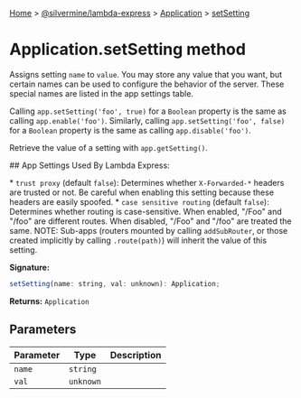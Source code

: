 [Home](./index) &gt; [@silvermine/lambda-express](./lambda-express.md) &gt; [Application](./lambda-express.application.md) &gt; [setSetting](./lambda-express.application.setsetting.md)

# Application.setSetting method

Assigns setting `name` to `value`<!-- -->. You may store any value that you want, but certain names can be used to configure the behavior of the server. These special names are listed in the app settings table.

Calling `app.setSetting('foo', true)` for a `Boolean` property is the same as calling `app.enable('foo')`<!-- -->. Similarly, calling `app.setSetting('foo', false)` for a `Boolean` property is the same as calling `app.disable('foo')`<!-- -->.

Retrieve the value of a setting with `app.getSetting()`<!-- -->.

\#\# App Settings Used By Lambda Express:

\* `trust proxy` (default `false`<!-- -->): Determines whether `X-Forwarded-*` headers are trusted or not. Be careful when enabling this setting because these headers are easily spoofed. \* `case sensitive routing` (default `false`<!-- -->): Determines whether routing is case-sensitive. When enabled, "/Foo" and "/foo" are different routes. When disabled, "/Foo" and "/foo" are treated the same. NOTE: Sub-apps (routers mounted by calling `addSubRouter`<!-- -->, or those created implicitly by calling `.route(path)`<!-- -->) will inherit the value of this setting.

**Signature:**
```javascript
setSetting(name: string, val: unknown): Application;
```
**Returns:** `Application`

## Parameters

|  Parameter | Type | Description |
|  --- | --- | --- |
|  `name` | `string` |  |
|  `val` | `unknown` |  |

